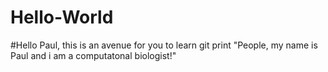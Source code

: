 # Hello-World
#Hello Paul, this is an avenue for you to learn git
print "People, my name is Paul and i am a computatonal biologist!"

